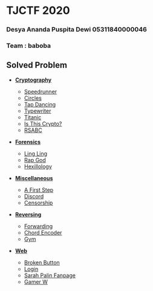 # TJCTF 2020 
### Desya Ananda Puspita Dewi 05311840000046  
### Team : baboba

## Solved Problem
- **[Cryptography](https://github.com/desyaapd/TJCTF-2020-baboba/tree/master/Cryptography)**
  - [Speedrunner](https://github.com/desyaapd/TJCTF-2020-baboba/tree/master/Cryptography/Speedrunner)
  - [Circles](https://github.com/desyaapd/TJCTF-2020-baboba/tree/master/Cryptography/Circles)
  - [Tap Dancing](https://github.com/desyaapd/TJCTF-2020-baboba/tree/master/Cryptography/Tap%20Dancing)
  - [Typewriter](https://github.com/desyaapd/TJCTF-2020-baboba/tree/master/Cryptography/Typewriter)
  - [Titanic](https://github.com/desyaapd/TJCTF-2020-baboba/tree/master/Cryptography/Titanic)
  - [Is This Crypto?](https://github.com/desyaapd/TJCTF-2020-baboba/tree/master/Cryptography/Is%20This%20Crypto?)
  - [RSABC](https://github.com/desyaapd/TJCTF-2020-baboba/tree/master/Cryptography/RSABC)

- **[Forensics](https://github.com/desyaapd/TJCTF-2020-baboba/tree/master/Forensics)**
  - [Ling Ling](https://github.com/desyaapd/TJCTF-2020-baboba/tree/master/Forensics/Ling%20Ling)
  - [Rap God](https://github.com/desyaapd/TJCTF-2020-baboba/tree/master/Forensics/Rap%20God)
  - [Hexillology](https://github.com/desyaapd/TJCTF-2020-baboba/tree/master/Forensics/Hexillology)

- **[Miscellaneous](https://github.com/desyaapd/TJCTF-2020-baboba/tree/master/Miscellaneous)**
  - [A First Step](https://github.com/desyaapd/TJCTF-2020-baboba/tree/master/Miscellaneous/A%20First%20Step)
  - [Discord](https://github.com/desyaapd/TJCTF-2020-baboba/tree/master/Miscellaneous/Discord)
  - [Censorship](https://github.com/desyaapd/TJCTF-2020-baboba/tree/master/Miscellaneous/Censorship)

- **[Reversing](https://github.com/desyaapd/TJCTF-2020-baboba/tree/master/Reversing)**
  - [Forwarding](https://github.com/desyaapd/TJCTF-2020-baboba/tree/master/Reversing/Forwarding)
  - [Chord Encoder](https://github.com/desyaapd/TJCTF-2020-baboba/tree/master/Reversing/Chord%20Encoder)
  - [Gym](https://github.com/desyaapd/TJCTF-2020-baboba/tree/master/Reversing/Gym)

- **[Web](https://github.com/desyaapd/TJCTF-2020-baboba/tree/master/Web)**
  - [Broken Button](https://github.com/desyaapd/TJCTF-2020-baboba/tree/master/Web/Broken%20Button)
  - [Login](https://github.com/desyaapd/TJCTF-2020-baboba/tree/master/Web/Login)
  - [Sarah Palin Fanpage](https://github.com/desyaapd/TJCTF-2020-baboba/tree/master/Web/Sarah%20Palin)
  - [Gamer W](https://github.com/desyaapd/TJCTF-2020-baboba/tree/master/Web/Gamer%20W)
